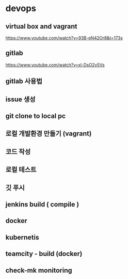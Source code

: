 # devops 

## virtual box and vagrant 
https://www.youtube.com/watch?v=93B-eN42Or8&t=173s

## gitlab 
https://www.youtube.com/watch?v=xl-DsO2y5Vs

## gitlab 사용법 

## issue 생성 

## git clone to local pc 

## 로컬 개발환경 만들기 (vagrant)

## 코드 작성

## 로컬 테스트

## 깃 푸시 

## jenkins build ( compile )

## docker

## kubernetis

## teamcity - build (docker)

## check-mk monitoring 




